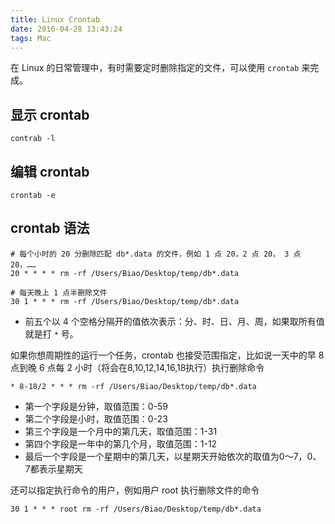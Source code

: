 ```yaml
---
title: Linux Crontab
date: 2016-04-28 13:43:24
tags: Mac
---
```


在 Linux 的日常管理中，有时需要定时删除指定的文件，可以使用 `crontab` 来完成。

<!--more-->

## 显示 crontab
```
contrab -l
```

## 编辑 crontab
```
crontab -e
```

## crontab 语法
```
# 每个小时的 20 分删除匹配 db*.data 的文件，例如 1 点 20，2 点 20， 3 点 20，……
20 * * * * rm -rf /Users/Biao/Desktop/temp/db*.data

# 每天晚上 1 点半删除文件 
30 1 * * * rm -rf /Users/Biao/Desktop/temp/db*.data
```

* 前五个以 4 个空格分隔开的值依次表示：分、时、日、月、周，如果取所有值就是打 `*` 号。

如果你想周期性的运行一个任务，crontab 也接受范围指定，比如说一天中的早 8 点到晚 6 点每 2 小时（将会在8,10,12,14,16,18执行）执行删除命令

```
* 8-18/2 * * * rm -rf /Users/Biao/Desktop/temp/db*.data
```

* 第一个字段是分钟，取值范围：0-59
* 第二个字段是小时，取值范围：0-23
* 第三个字段是一个月中的第几天，取值范围：1-31
* 第四个字段是一年中的第几个月，取值范围：1-12
* 最后一个字段是一个星期中的第几天，以星期天开始依次的取值为0～7，0、7都表示星期天

还可以指定执行命令的用户，例如用户 root 执行删除文件的命令

```
30 1 * * * root rm -rf /Users/Biao/Desktop/temp/db*.data
```

